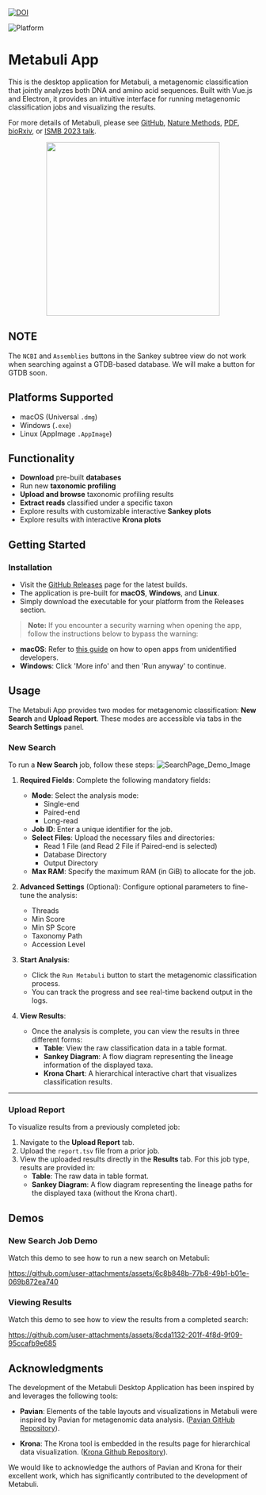 <a href="https://doi.org/10.5281/zenodo.14603649" target="_blank">
  <img src="https://img.shields.io/badge/DOI-10.5281%2Fzenodo.14603649-blue" alt="DOI">
</a>

![Platform](https://img.shields.io/badge/platform-Mac%20%7C%20Windows%20%7C%20Linux-brightgreen)

# Metabuli App 

This is the desktop application for Metabuli, a metagenomic classification that jointly analyzes both DNA and amino acid sequences. Built with Vue.js and Electron, it provides an intuitive interface for running metagenomic classification jobs and visualizing the results.

For more details of Metabuli, please see
[GitHub](https://github.com/steineggerlab/Metabuli),
[Nature Methods](https://www.nature.com/articles/s41592-024-02273-y), 
[PDF](https://www.nature.com/articles/s41592-024-02273-y.epdf?sharing_token=je_2D5Su0-xVOSjuKSAXF9RgN0jAjWel9jnR3ZoTv0M7gE7NDF_xi_3sW8QdRiwfSJNwqaXItSoeCvr7cvcoQxKLt0oROgWc6urmki9tP80cXEuHPN0D7b4y9y3i8Yv7sZw8MxxhAj7W6p9eZE2zaK3eozdOkXvwADVfso9cXIM%3D), 
[bioRxiv](https://www.biorxiv.org/content/10.1101/2023.05.31.543018v2), or [ISMB 2023 talk](https://www.youtube.com/watch?v=vz2fuRcVwyk).
<p align="center"><img src="https://raw.githubusercontent.com/steineggerlab/Metabuli/master/.github/marv_metabuli_small.png" height="350" /></p>

## NOTE
The `NCBI` and `Assemblies` buttons in the Sankey subtree view do not work when searching against a GTDB-based database. 
We will make a button for GTDB soon.

## Platforms Supported

- macOS (Universal `.dmg`)
- Windows (`.exe`)
- Linux (AppImage `.AppImage`)

## Functionality
- **Download** pre-built **databases**
- Run new **taxonomic profiling**
- **Upload and browse** taxonomic profiling results
- **Extract reads** classified under a specific taxon
- Explore results with customizable interactive **Sankey plots**
- Explore results with interactive **Krona plots**

## Getting Started

### Installation

- Visit the [GitHub Releases](https://github.com/steineggerlab/Metabuli-App/releases) page for the latest builds.
- The application is pre-built for **macOS**, **Windows**, and **Linux**.
- Simply download the executable for your platform from the Releases section.

> **Note:** If you encounter a security warning when opening the app, follow the instructions below to bypass the warning:

- **macOS**: Refer to [this guide](https://support.apple.com/en-gb/guide/mac-help/mh40616/15.0/mac/15.0) on how to open apps from unidentified developers.
- **Windows**: Click 'More info' and then 'Run anyway' to continue.


## Usage

The Metabuli App provides two modes for metagenomic classification: **New Search** and **Upload Report**. These modes are accessible via tabs in the **Search Settings** panel.

### New Search
To run a **New Search** job, follow these steps:
<img alt="SearchPage_Demo_Image" src="https://github.com/user-attachments/assets/9ab5a86c-5603-4dc7-be3b-baf2ed490ef0" style="max-height: 600px; width: auto;">

1. **Required Fields**: 
   Complete the following mandatory fields:
   - **Mode**: Select the analysis mode:
     - Single-end
     - Paired-end
     - Long-read
   - **Job ID**: Enter a unique identifier for the job.
   - **Select Files**: Upload the necessary files and directories:
     - Read 1 File (and Read 2 File if Paired-end is selected)
     - Database Directory
     - Output Directory
   - **Max RAM**: Specify the maximum RAM (in GiB) to allocate for the job.

2. **Advanced Settings** (Optional): 
   Configure optional parameters to fine-tune the analysis:
   - Threads
   - Min Score
   - Min SP Score
   - Taxonomy Path
   - Accession Level

3. **Start Analysis**: 
   - Click the `Run Metabuli` button to start the metagenomic classification process.
   - You can track the progress and see real-time backend output in the logs.

4. **View Results**: 
   - Once the analysis is complete, you can view the results in three different forms:
     - **Table**: View the raw classification data in a table format.
     - **Sankey Diagram**: A flow diagram representing the lineage information of the displayed taxa.
     - **Krona Chart**: A hierarchical interactive chart that visualizes classification results.
---

### Upload Report

To visualize results from a previously completed job:

1. Navigate to the **Upload Report** tab.
2. Upload the `report.tsv` file from a prior job.
3. View the uploaded results directly in the **Results** tab. For this job type, results are provided in:
   - **Table**: The raw data in table format.
   - **Sankey Diagram**: A flow diagram representing the lineage paths for the displayed taxa (without the Krona chart).


## Demos

### New Search Job Demo
Watch this demo to see how to run a new search on Metabuli:

https://github.com/user-attachments/assets/6c8b848b-77b8-49b1-b01e-069b872ea740

### Viewing Results
Watch this demo to see how to view the results from a completed search:

https://github.com/user-attachments/assets/8cda1132-201f-4f8d-9f09-95ccafb9e685

## Acknowledgments
The development of the Metabuli Desktop Application has been inspired by and leverages the following tools:

- **Pavian**: Elements of the table layouts and visualizations in Metabuli were inspired by Pavian for metagenomic data analysis. ([Pavian GitHub Repository](https://github.com/fbreitwieser/pavian)).
  
- **Krona**: The Krona tool is embedded in the results page for hierarchical data visualization. ([Krona Github Repository](https://github.com/marbl/Krona/wiki)).

We would like to acknowledge the authors of Pavian and Krona for their excellent work, which has significantly contributed to the development of Metabuli.
